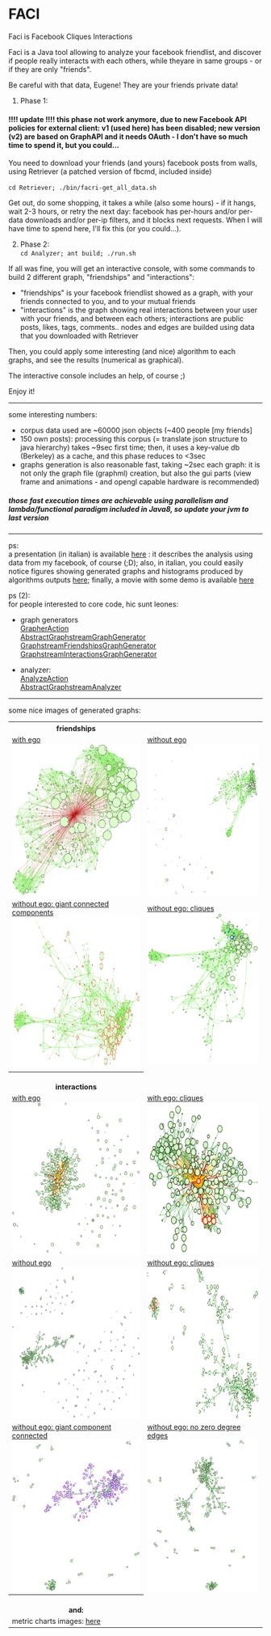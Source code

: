 # FACI

Faci is Facebook Cliques Interactions  


Faci is a Java tool allowing to analyze your facebook friendlist, and discover if people really interacts with each others, while theyare in same groups - or if they are only "friends".


Be careful with that data, Eugene! They are your friends private data!

 1. Phase 1:  
   
  #### !!!! update !!!! this phase not work anymore, due to new Facebook API policies for external client: v1 (used here) has been disabled; new version (v2) are based on GraphAPI and it needs OAuth - I don't have so much time to spend it, but you could...

  You need to download your friends (and yours) facebook posts from walls, using Retriever (a patched version of fbcmd, included inside)

  `cd Retriever; ./bin/facri-get_all_data.sh`

  Get out, do some shopping, it takes a while (also some hours) - if it hangs, wait 2-3 hours, or retry the next day: facebook has per-hours and/or per-data downloads and/or per-ip filters, and it blocks next requests. When I will have time to spend here, I'll fix this (or you could...).

 2. Phase 2:  
`cd Analyzer; ant build; ./run.sh`

  If all was fine, you will get an interactive console, with some commands to build 2 different graph, "friendships" and "interactions":

  * "friendships" is your facebook friendlist showed as a graph, with your friends connected to you, and to your mutual friends
  * "interactions" is the graph showing real interactions between your user with your friends, and between each others; interactions are public posts, likes, tags, comments.. nodes and edges are builded using data that you downloaded with Retriever

Then, you could apply some interesting (and nice) algorithm to each graphs, and see the results (numerical as graphical).  
  
The interactive console includes an help, of course ;)

Enjoy it!


---

   
some interesting numbers:

 * corpus data used are ~60000 json objects (~400 people [my friends]  
 * 150 own posts): processing this corpus (= translate json structure to java hierarchy) takes ~9sec first time; then, it uses a key-value db (Berkeley) as a cache, and this phase reduces to <3sec
 * graphs generation is also reasonable fast, taking ~2sec each graph: it is not only the graph file (graphml) creation, but also the gui parts (view frame and animations - and opengl capable hardware is recommended)


##### those fast execution times are achievable using parallelism and lambda/functional paradigm included in Java8, so update your jvm to last version

-----

ps:  
a presentation (in italian) is available [here](docs/report.pdf) : it describes the analysis using data from my facebook, of course (;D); also, in italian, you could easily notice figures showing generated graphs and histograms produced by algorithms outputs [here](../images/); finally, a movie with some demo is available [here](https://www.youtube.com/watch?v=YdH9RCgZdH8)

ps (2):  
for people interested to core code, hic sunt leones:

* graph generators  
[GrapherAction]([https://github.com/k0smik0/FaCI/blob/master/Analyzer/faci/src/console/net/iubris/faci/console/actions/graph/grapher/GrapherAction.java)  
[AbstractGraphstreamGraphGenerator](https://github.com/k0smik0/FaCI/blob/master/Analyzer/faci/src/grapher/net/iubris/faci/grapher/generators/base/graphstream/AbstractGraphstreamGraphGenerator.java)  
[GraphstreamFriendshipsGraphGenerator](https://github.com/k0smik0/FaCI/blob/master/Analyzer/faci/src/grapher/net/iubris/faci/grapher/generators/specialized/friendships/graphstream/GraphstreamFriendshipsGraphGenerator.java)  
[GraphstreamInteractionsGraphGenerator](https://github.com/k0smik0/FaCI/blob/master/Analyzer/faci/src/grapher/net/iubris/faci/grapher/generators/specialized/interactions/graphstream/GraphstreamInteractionsGraphGenerator.java)

* analyzer:  
[AnalyzeAction](https://github.com/k0smik0/FaCI/blob/master/Analyzer/faci/src/console/net/iubris/faci/console/actions/graph/analyzer/AnalyzeAction.java)  
[AbstractGraphstreamAnalyzer](https://github.com/k0smik0/FaCI/blob/master/Analyzer/faci/src/analyzer/net/iubris/faci/analyzer/graphstream/AbstractGraphstreamAnalyzer.java)
    


----
some nice images of generated graphs:
<table>
<th>friendships</th>
<tr>
<td><a href="https://raw.githubusercontent.com/k0smik0/FaCI/master/images/graphs/graph_friendships_with_ego.png">with ego<br/><img src="https://raw.githubusercontent.com/k0smik0/FaCI/master/images/graphs/graph_friendships_with_ego.png" height=300></a></td>
<td><a href="https://raw.githubusercontent.com/k0smik0/FaCI/master/images/graphs/graph_friendships_without_ego.png">without ego<br/><img src="https://raw.githubusercontent.com/k0smik0/FaCI/master/images/graphs/graph_friendships_without_ego.png" height=300></a></td>
</tr>
<tr>
<td><a href="https://raw.githubusercontent.com/k0smik0/FaCI/master/images/graphs/graph_friendships_without_ego__giant_connected_components.png">without ego: giant connected components<br/><img src="https://raw.githubusercontent.com/k0smik0/FaCI/master/images/graphs/graph_friendships_without_ego__giant_connected_components.png" height=300></a></td>
<td><a href="https://raw.githubusercontent.com/k0smik0/FaCI/master/images/graphs/graph_friendships_without_ego__cliques.png">without ego: cliques<br/><img src="https://raw.githubusercontent.com/k0smik0/FaCI/master/images/graphs/graph_friendships_without_ego__cliques.png" height=300></a></td>
</tr>
<th><br/>interactions</th>
<tr>
<td><a href="https://raw.githubusercontent.com/k0smik0/FaCI/master/images/graphs/graph_interactions_with_ego.png">with ego<br/><img src="https://raw.githubusercontent.com/k0smik0/FaCI/master/images/graphs/graph_interactions_with_ego.png" height=300></a></td>
<td><a href="https://raw.githubusercontent.com/k0smik0/FaCI/master/images/graphs/graph_interactions_with_ego__cliques.png">with ego: cliques<br/><img src="https://raw.githubusercontent.com/k0smik0/FaCI/master/images/graphs/graph_interactions_with_ego__cliques.png" height=300></a></td>
</tr>
<tr>
<td><a href="https://raw.githubusercontent.com/k0smik0/FaCI/master/images/graphs/graph_interactions_without_ego.png">without ego<br/><img src="https://raw.githubusercontent.com/k0smik0/FaCI/master/images/graphs/graph_interactions_without_ego.png" height=300></a></td>
<td><a href="https://raw.githubusercontent.com/k0smik0/FaCI/master/images/graphs/graph_interactions_without_ego__cliques.png">without ego: cliques<br/><img src="https://raw.githubusercontent.com/k0smik0/FaCI/master/images/graphs/graph_interactions_without_ego__cliques.png" height=300></a></td>
</tr>
<tr>
<td><a href="https://raw.githubusercontent.com/k0smik0/FaCI/master/images/graphs/graph_interactions_without_ego__giant_component_connected.png">without ego: giant component connected<br/><img src="https://raw.githubusercontent.com/k0smik0/FaCI/master/images/graphs/graph_interactions_without_ego__giant_component_connected.png" height=300></a></td>
<td><a href="https://raw.githubusercontent.com/k0smik0/FaCI/master/images/graphs/graph_interactions_without_ego_no_zero_degree_edges.png">without ego: no zero degree edges<br/><img src="https://raw.githubusercontent.com/k0smik0/FaCI/master/images/graphs/graph_interactions_without_ego_no_zero_degree_edges.png" height=300></a></td>
</tr>

<th><br/>and:</th>
<tr><td>metric charts images: <a href="https://github.com/k0smik0/FaCI/tree/master/images/chart">here</a></td></tr>
</table>
